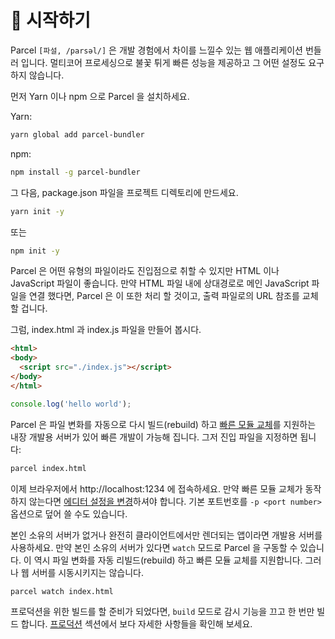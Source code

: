 # 🚀 시작하기

Parcel `[파설, /parsəl/]` 은 개발 경험에서 차이를 느낄수 있는 웹 애플리케이션 번들러 입니다. 멀티코어 프로세싱으로 불꽃 튀게 빠른 성능을 제공하고 그 어떤 설정도 요구하지 않습니다.

먼저 Yarn 이나 npm 으로 Parcel 을 설치하세요.

Yarn:

```bash
yarn global add parcel-bundler
```

npm:

```bash
npm install -g parcel-bundler
```

그 다음, package.json 파일을 프로젝트 디렉토리에 만드세요.

```bash
yarn init -y
```

또는

```bash
npm init -y
```

Parcel 은 어떤 유형의 파일이라도 진입점으로 취할 수 있지만 HTML 이나 JavaScript 파일이 좋습니다. 만약 HTML 파일 내에 상대경로로 메인 JavaScript 파일을 연결 했다면, Parcel 은 이 또한 처리 할 것이고, 출력 파일로의 URL 참조를 교체할 겁니다.

그럼, index.html 과 index.js 파일을 만들어 봅시다.

```html
<html>
<body>
  <script src="./index.js"></script>
</body>
</html>
```

```javascript
console.log('hello world');
```

Parcel 은 파일 변화를 자동으로 다시 빌드(rebuild) 하고 [빠른 모듈 교체](hmr.html)를 지원하는 내장 개발용 서버가 있어 빠른 개발이 가능해 집니다. 그저 진입 파일을 지정하면 됩니다:

```bash
parcel index.html
```

이제 브라우저에서 http://localhost:1234 에 접속하세요. 만약 빠른 모듈 교체가 동작하지 않는다면 [에디터 설정을 변경](hmr.html#safe-write)하셔야 합니다. 기본 포트번호를 `-p <port number>` 옵션으로 덮어 쓸 수도 있습니다.

본인 소유의 서버가 없거나 완전히 클라이언트에서만 렌더되는 앱이라면 개발용 서버를 사용하세요. 만약 본인 소유의 서버가 있다면 `watch` 모드로 Parcel 을 구동할 수 있습니다. 이 역시 파일 변화를 자동 리빌드(rebuild) 하고 빠른 모듈 교체를 지원합니다. 그러나 웹 서버를 시동시키지는 않습니다.

```bash
parcel watch index.html
```

프로덕션을 위한 빌드를 할 준비가 되었다면, `build` 모드로 감시 기능을 끄고 한 번만 빌드 합니다. [프로덕션](production.html) 섹션에서 보다 자세한 사항들을 확인해 보세요.
